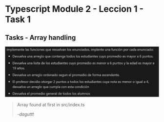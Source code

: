 # Typescript Module 2 - Leccion 1 - Task 1

## Tasks - Array handling

![Tasks](/images/tasks.png)

> Array found at first in src/index.ts
>
> -_daguttt_
